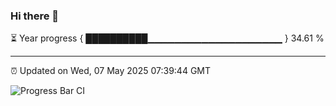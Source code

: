 ### Hi there 👋

⏳ Year progress { ██████████▁▁▁▁▁▁▁▁▁▁▁▁▁▁▁▁▁▁▁▁ } 34.61 %

---

⏰ Updated on Wed, 07 May 2025 07:39:44 GMT

![Progress Bar CI](https://github.com/IshwaranRudhara/GIT-ACTION/workflows/Progress%20Bar%20CI/badge.svg)
